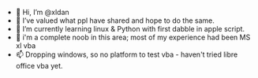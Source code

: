 - 👋 Hi, I’m @xldan
- 👀 I’ve valued what ppl have shared and hope to do the same.
- 🌱 I’m currently learning linux & Python with first dabble in apple script.
- 💞️ i'm a complete noob in this area; most of my experience had been MS xl vba
- 📫 Dropping windows, so no platform to test vba - haven't tried libre office vba yet.

<!---
xldan/xldan is a ✨ special ✨ repository because its `README.md` (this file) appears on your GitHub profile.
You can click the Preview link to take a look at your changes.
--->
